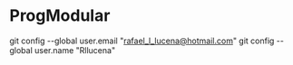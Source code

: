 # ProgModular


git config --global user.email "rafael_l_lucena@hotmail.com"
git config --global user.name "Rllucena"